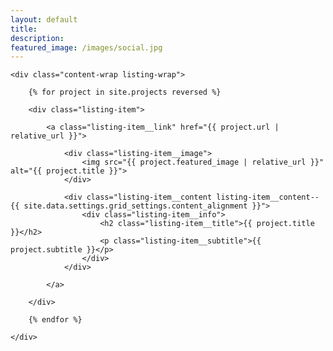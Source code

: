 ```yaml
---
layout: default
title: 
description: 
featured_image: /images/social.jpg
---
```


<section class="listing">

	<div class="content-wrap listing-wrap">

		{% for project in site.projects reversed %}

		<div class="listing-item">

			<a class="listing-item__link" href="{{ project.url | relative_url }}">

				<div class="listing-item__image">
					<img src="{{ project.featured_image | relative_url }}" alt="{{ project.title }}">
				</div>

				<div class="listing-item__content listing-item__content--{{ site.data.settings.grid_settings.content_alignment }}">
					<div class="listing-item__info">
						<h2 class="listing-item__title">{{ project.title }}</h2>
						<p class="listing-item__subtitle">{{ project.subtitle }}</p>
					</div>
				</div>

			</a>

		</div>

		{% endfor %}

	</div>

</section>